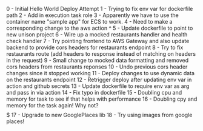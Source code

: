 0 - Initial Hello World Deploy Attempt
1 - Trying to fix env var for dockerfile path
2 - Add in execution task role
3 - Apparently we have to use the container name "sample app" for ECS to work.
4 - Need to make a corresponding change to the aws action ^
5 - Update dockerfile to point to new unison project
6 - Wire up a mocked restaurants handler and health check handler
7 - Try pointing frontend to AWS Gateway and also update backend to provide cors headers for restaurants endpoint
8 - Try to fix restaurants route (add headers to response instead of matching on headers in the request)
9 - Small change to mocked data formatting and removed cors headers from restaurants reponses
10 - Undo previous cors header changes since it stopped working
11 - Deploy changes to use dynamic data on the restaurants endpoint
12 - Retrigger deploy after updating env var in action and github secrets
13 - Update dockerfile to require env var as arg and pass in via action
14 - Fix typo in dockerfile
15 - Doubling cpu and memory for task to see if that helps with performance
16 - Doubling cpy and memory for the task again! Why not? $$$$$
17 - Upgrade to new GooglePlaces lib
18 - Try using images from google places!
